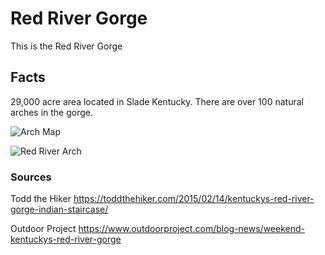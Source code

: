 # Red River Gorge
This is the Red River Gorge
## Facts
29,000 acre area located in Slade Kentucky.
There are over 100 natural arches in the gorge.

![Arch Map](https://toddthehiker.files.wordpress.com/2015/02/red-river-gorge-indian-staircase-trail-map.jpg)

![Red River Arch](https://www.outdoorproject.com/sites/default/files/styles/cboxshow/public/blog-copies/rrg-16.jpg?itok=YawtH-0q)

### Sources
Todd the Hiker https://toddthehiker.com/2015/02/14/kentuckys-red-river-gorge-indian-staircase/

Outdoor Project https://www.outdoorproject.com/blog-news/weekend-kentuckys-red-river-gorge
